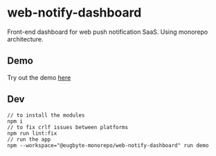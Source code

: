 # web-notify-dashboard
Front-end dashboard for web push notification SaaS. Using monorepo architecture.

## Demo
Try out the demo [here](https://nice-ground-07440cd00.1.azurestaticapps.net/)

## Dev
```
// to install the modules
npm i
// to fix crlf issues between platforms
npm run lint:fix
// run the app
npm --workspace="@eugbyte-monorepo/web-notify-dashboard" run demo
```